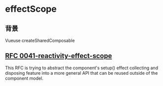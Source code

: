 # effectScope

## 背景
Vueuse createSharedComposable

## [RFC 0041-reactivity-effect-scope](https://github.com/vuejs/rfcs/blob/master/active-rfcs/0041-reactivity-effect-scope.md)

This RFC is trying to abstract the component's setup() effect collecting and disposing feature into a more general API that can be reused outside of the component model.
